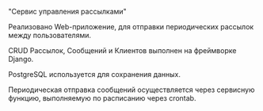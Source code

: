"Сервис управления рассылками"

Реализовано Web-приложение, для отправки периодических рассылок между пользователями.

CRUD Рассылок, Сообщений и Клиентов выполнен на фреймворке Django.

PostgreSQL используется для сохранения данных.

Периодическая отправка сообщений осуществляется через сервисную функцию, выполняемую по расписанию через crontab.
